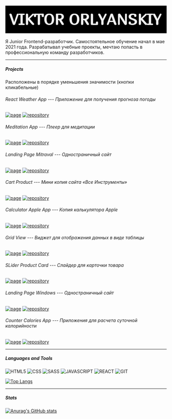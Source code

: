 ![Header](https://github.com/ViktorOrlyanskiy/ViktorOrlyanskiy/blob/main/assets/label.jpg)


Я Junior Frontend-разработчик. Самостоятельное обучение начал в мае 2021 года. Разрабатывал учебные проекты, мечтаю попасть в профессиональную команду разработчиков. 
___
##### Projects
Расположены в порядке уменьшения значимости (кнопки кликабельные)
###### React Weather App --- Приложение для получения прогноза погоды 
[![page](https://img.shields.io/badge/page-000000?style=for-the-badge)](https://viktororlyanskiy.github.io) [![repository](https://img.shields.io/badge/repository-000000?style=for-the-badge)](https://github.com/ViktorOrlyanskiy/react-weather)

###### Meditation App --- Плеер для медитации
[![page](https://img.shields.io/badge/page-000000?style=for-the-badge)](https://viktororlyanskiy.github.io/Meditation/) [![repository](https://img.shields.io/badge/repository-000000?style=for-the-badge)](https://github.com/ViktorOrlyanskiy/Meditation)

###### Landing Page Mitraval --- Одностраничный сайт
[![page](https://img.shields.io/badge/page-000000?style=for-the-badge)](https://viktororlyanskiy.github.io/11-Mitravel/) [![repository](https://img.shields.io/badge/repository-000000?style=for-the-badge)](https://github.com/ViktorOrlyanskiy/11-Mitravel)

###### Cart Product --- Мини копия сайта «Все Инструменты»
[![page](https://img.shields.io/badge/page-000000?style=for-the-badge)](https://viktororlyanskiy.github.io/CartProduct/) [![repository](https://img.shields.io/badge/repository-000000?style=for-the-badge)](https://github.com/ViktorOrlyanskiy/CartProduct)

###### Calculator Apple App --- Копия калькулятора Apple
[![page](https://img.shields.io/badge/page-000000?style=for-the-badge)](https://viktororlyanskiy.github.io/calculator_apple/) [![repository](https://img.shields.io/badge/repository-000000?style=for-the-badge)](https://github.com/ViktorOrlyanskiy/calculator_apple)

###### Grid View --- Виджет для отображения данных в виде таблицы
[![page](https://img.shields.io/badge/page-000000?style=for-the-badge)](https://viktororlyanskiy.github.io/GridView/) [![repository](https://img.shields.io/badge/repository-000000?style=for-the-badge)](https://github.com/ViktorOrlyanskiy/GridView)

###### SLider Product Card --- Слайдер для карточки товара
[![page](https://img.shields.io/badge/page-000000?style=for-the-badge)](https://viktororlyanskiy.github.io/slider_product_card/) [![repository](https://img.shields.io/badge/repository-000000?style=for-the-badge)](https://github.com/ViktorOrlyanskiy/slider_product_card)

###### Landing Page Windows --- Одностраничный сайт
[![page](https://img.shields.io/badge/page-000000?style=for-the-badge)](https://viktororlyanskiy.github.io/website_windows/) [![repository](https://img.shields.io/badge/repository-000000?style=for-the-badge)](https://github.com/ViktorOrlyanskiy/website_windows)

###### Counter Calories App --- Приложения для расчета суточной калорийности
[![page](https://img.shields.io/badge/page-000000?style=for-the-badge)](https://github.com/ViktorOrlyanskiy/counter-calories) [![repository](https://img.shields.io/badge/repository-000000?style=for-the-badge)](https://viktororlyanskiy.github.io/counter-calories/)

___
##### Languages and Tools
![HTML5](https://img.shields.io/badge/HTML5-000000?style=for-the-badge&logo=html5) ![CSS](https://img.shields.io/badge/CSS-000000?style=for-the-badge&logo=css3) ![SASS](https://img.shields.io/badge/SASS-000000?style=for-the-badge&logo=sass) ![JAVASCRIPT](https://img.shields.io/badge/JAVASCRIPT-000000?style=for-the-badge&logo=javascript) ![REACT](https://img.shields.io/badge/REACT-000000?style=for-the-badge&logo=react) ![GIT](https://img.shields.io/badge/GIT-000000?style=for-the-badge&logo=git)

[![Top Langs](https://github-readme-stats.vercel.app/api/top-langs/?username=ViktorOrlyanskiy&layout=compact)](https://github.com/ViktorOrlyanskiy/github-readme-stats)
___

##### Stats
[![Anurag's GitHub stats](https://github-readme-stats.vercel.app/api?username=ViktorOrlyanskiy&show_icons=true&theme=dark)](https://github.com/ViktorOrlyanskiy/github-readme-stats)


